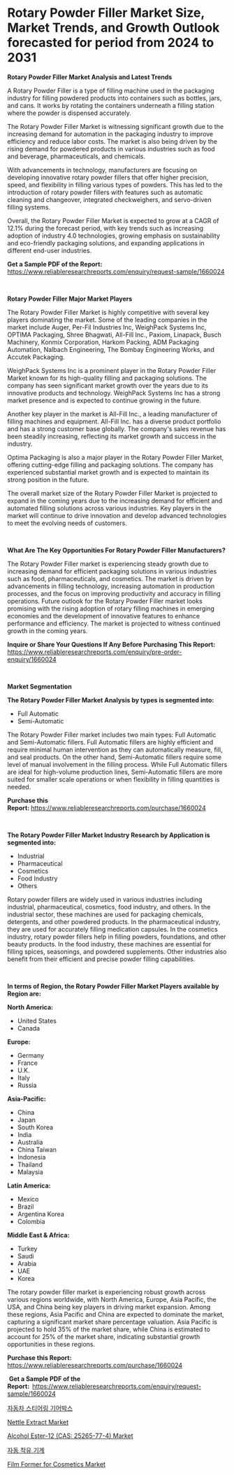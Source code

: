 <p><h1>Rotary Powder Filler Market Size, Market Trends, and Growth Outlook forecasted for period from 2024 to 2031</h1></p><p><strong>Rotary Powder Filler Market Analysis and Latest Trends</strong></p>
<p><p>A Rotary Powder Filler is a type of filling machine used in the packaging industry for filling powdered products into containers such as bottles, jars, and cans. It works by rotating the containers underneath a filling station where the powder is dispensed accurately.</p><p>The Rotary Powder Filler Market is witnessing significant growth due to the increasing demand for automation in the packaging industry to improve efficiency and reduce labor costs. The market is also being driven by the rising demand for powdered products in various industries such as food and beverage, pharmaceuticals, and chemicals.</p><p>With advancements in technology, manufacturers are focusing on developing innovative rotary powder fillers that offer higher precision, speed, and flexibility in filling various types of powders. This has led to the introduction of rotary powder fillers with features such as automatic cleaning and changeover, integrated checkweighers, and servo-driven filling systems.</p><p>Overall, the Rotary Powder Filler Market is expected to grow at a CAGR of 12.1% during the forecast period, with key trends such as increasing adoption of industry 4.0 technologies, growing emphasis on sustainability and eco-friendly packaging solutions, and expanding applications in different end-user industries.</p></p>
<p><strong>Get a Sample PDF of the Report:&nbsp;</strong> <a href="https://www.reliableresearchreports.com/enquiry/request-sample/1660024">https://www.reliableresearchreports.com/enquiry/request-sample/1660024</a></p>
<p>&nbsp;</p>
<p><strong>Rotary Powder Filler Major Market Players</strong></p>
<p><p>The Rotary Powder Filler Market is highly competitive with several key players dominating the market. Some of the leading companies in the market include Auger, Per-Fil Industries Inc, WeighPack Systems Inc, OPTIMA Packaging, Shree Bhagwati, All-Fill Inc., Paxiom, Linapack, Busch Machinery, Konmix Corporation, Harkom Packing, ADM Packaging Automation, Nalbach Engineering, The Bombay Engineering Works, and Accutek Packaging.</p><p>WeighPack Systems Inc is a prominent player in the Rotary Powder Filler Market known for its high-quality filling and packaging solutions. The company has seen significant market growth over the years due to its innovative products and technology. WeighPack Systems Inc has a strong market presence and is expected to continue growing in the future.</p><p>Another key player in the market is All-Fill Inc., a leading manufacturer of filling machines and equipment. All-Fill Inc. has a diverse product portfolio and has a strong customer base globally. The company's sales revenue has been steadily increasing, reflecting its market growth and success in the industry.</p><p>Optima Packaging is also a major player in the Rotary Powder Filler Market, offering cutting-edge filling and packaging solutions. The company has experienced substantial market growth and is expected to maintain its strong position in the future.</p><p>The overall market size of the Rotary Powder Filler Market is projected to expand in the coming years due to the increasing demand for efficient and automated filling solutions across various industries. Key players in the market will continue to drive innovation and develop advanced technologies to meet the evolving needs of customers.</p></p>
<p>&nbsp;</p>
<p><strong>What Are The Key Opportunities For Rotary Powder Filler Manufacturers?</strong></p>
<p><p>The Rotary Powder Filler market is experiencing steady growth due to increasing demand for efficient packaging solutions in various industries such as food, pharmaceuticals, and cosmetics. The market is driven by advancements in filling technology, increasing automation in production processes, and the focus on improving productivity and accuracy in filling operations. Future outlook for the Rotary Powder Filler market looks promising with the rising adoption of rotary filling machines in emerging economies and the development of innovative features to enhance performance and efficiency. The market is projected to witness continued growth in the coming years.</p></p>
<p><strong>Inquire or Share Your Questions If Any Before Purchasing This Report:</strong> <a href="https://www.reliableresearchreports.com/enquiry/pre-order-enquiry/1660024">https://www.reliableresearchreports.com/enquiry/pre-order-enquiry/1660024</a></p>
<p>&nbsp;</p>
<p><strong>Market Segmentation</strong></p>
<p><strong>The Rotary Powder Filler Market Analysis by types is segmented into:</strong></p>
<p><ul><li>Full Automatic</li><li>Semi-Automatic</li></ul></p>
<p><p>The Rotary Powder Filler market includes two main types: Full Automatic and Semi-Automatic fillers. Full Automatic fillers are highly efficient and require minimal human intervention as they can automatically measure, fill, and seal products. On the other hand, Semi-Automatic fillers require some level of manual involvement in the filling process. While Full Automatic fillers are ideal for high-volume production lines, Semi-Automatic fillers are more suited for smaller scale operations or when flexibility in filling quantities is needed.</p></p>
<p><strong>Purchase this Report:&nbsp;</strong><a href="https://www.reliableresearchreports.com/purchase/1660024">https://www.reliableresearchreports.com/purchase/1660024</a></p>
<p>&nbsp;</p>
<p><strong>The Rotary Powder Filler Market Industry Research by Application is segmented into:</strong></p>
<p><ul><li>Industrial</li><li>Pharmaceutical</li><li>Cosmetics</li><li>Food Industry</li><li>Others</li></ul></p>
<p><p>Rotary powder fillers are widely used in various industries including industrial, pharmaceutical, cosmetics, food industry, and others. In the industrial sector, these machines are used for packaging chemicals, detergents, and other powdered products. In the pharmaceutical industry, they are used for accurately filling medication capsules. In the cosmetics industry, rotary powder fillers help in filling powders, foundations, and other beauty products. In the food industry, these machines are essential for filling spices, seasonings, and powdered supplements. Other industries also benefit from their efficient and precise powder filling capabilities.</p></p>
<p>&nbsp;</p>
<p><strong>In terms of Region, the Rotary Powder Filler Market Players available by Region are:</strong></p>
<p>
    <p> <strong> North America: </strong>
        <ul>
            <li>United States</li>
            <li>Canada</li>
        </ul>
        </p> 
    <p> <strong> Europe: </strong>
        <ul>
            <li>Germany</li>
            <li>France</li>
            <li>U.K.</li>
            <li>Italy</li>
            <li>Russia</li>
        </ul>
        </p> 
    <p> <strong> Asia-Pacific: </strong>
        <ul>
            <li>China</li>
            <li>Japan</li>
            <li>South Korea</li>
            <li>India</li>
            <li>Australia</li>
            <li>China Taiwan</li>
            <li>Indonesia</li>
            <li>Thailand</li>
            <li>Malaysia</li>
        </ul>
        </p> 
    <p> <strong> Latin America: </strong>
        <ul>
            <li>Mexico</li>
            <li>Brazil</li>
            <li>Argentina Korea</li>
            <li>Colombia</li>
        </ul>
        </p> 
    <p> <strong> Middle East & Africa: </strong>
        <ul>
            <li>Turkey</li>
            <li>Saudi</li>
            <li>Arabia</li>
            <li>UAE</li>
            <li>Korea</li>
        </ul>
    </p>
    </p>
<p><p>The rotary powder filler market is experiencing robust growth across various regions worldwide, with North America, Europe, Asia Pacific, the USA, and China being key players in driving market expansion. Among these regions, Asia Pacific and China are expected to dominate the market, capturing a significant market share percentage valuation. Asia Pacific is projected to hold 35% of the market share, while China is estimated to account for 25% of the market share, indicating substantial growth opportunities in these regions.</p></p>
<p><strong>Purchase this Report: </strong><a href="https://www.reliableresearchreports.com/purchase/1660024">https://www.reliableresearchreports.com/purchase/1660024</a></p>
<p>&nbsp;<strong>Get a Sample PDF of the Report:&nbsp;&nbsp;</strong><a href="https://www.reliableresearchreports.com/enquiry/request-sample/1660024">https://www.reliableresearchreports.com/enquiry/request-sample/1660024</a></p>
<p><strong></strong></p>
<p><p><a href="https://medium.com/@robandloriedavis/%EC%9E%90%EB%8F%99%EC%B0%A8-%EC%A1%B0%ED%96%A5-%EA%B8%B0%EC%96%B4%EB%B0%95%EC%8A%A4-%EC%8B%9C%EC%9E%A5-%EC%A7%80%ED%91%9C-%ED%95%B4%EC%84%9D-%EC%8B%9C%EC%9E%A5-%EC%A0%90%EC%9C%A0%EC%9C%A8-%ED%8A%B8%EB%A0%8C%EB%93%9C-%EB%B0%8F-%EC%84%B1%EC%9E%A5-%EC%96%91%EC%83%81-4d13697c4b23">자동차 스티어링 기어박스</a></p><p><a href="https://view.publitas.com/reportprime-1/nettle-extract-market-size-growing-and-forecasted-for-period-from-2024-2031-and-provides-complete-market-analysis-of-this-market/">Nettle Extract Market</a></p><p><a href="https://crocus-run-b5a.notion.site/Alcohol-Ester-12-CAS-25265-77-4-Market-Offers-Provide-Insightful-Data-for-the-Time-Period-from-20-3d83b9a323304a6b8448472d376c982b">Alcohol Ester-12 (CAS: 25265-77-4) Market</a></p><p><a href="https://medium.com/@hzoldrz75165644/%EC%9E%90%EB%8F%99-%EC%B1%84%EC%9C%A0%EA%B8%B0-%EC%8B%9C%EC%9E%A5-%EA%B7%9C%EB%AA%A8-%EB%B0%8F-%EC%8B%9C%EC%9E%A5-%EB%8F%99%ED%96%A5-%EC%82%B0%EC%97%85-%EC%A0%84%EB%B0%98%EC%97%90-%EB%8C%80%ED%95%9C-%EC%99%84%EC%A0%84%ED%95%9C-%EA%B0%9C%EC%9A%94-2024%EB%85%84%EB%B6%80%ED%84%B0-2031%EB%85%84%EA%B9%8C%EC%A7%80-ea781f4037e2">자동 착유 기계</a></p><p><a href="https://metal-farmhouse-e95.notion.site/Film-Former-for-Cosmetics-Market-Analysis-and-Market-Size-Global-Industry-Overview-Market-Segmenta-8a3ddac332474fe1b638c388baabd695">Film Former for Cosmetics Market</a></p></p>